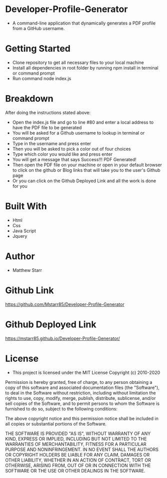 # Developer-Profile-Generator
- A command-line application that dynamically generates a PDF profile from a GitHub username.

# Getting Started 
- Clone repository to get all necessary files to your local machine
- Install all dependencies in root folder by running npm install in terminal or command prompt
- Run command node index.js

# Breakdown 
After doing the instructions stated above:
- Open the index.js file and go to line #80 and enter a local address to have the PDF file to be generated
- You will be asked for a Github username to lookup in terminal or command prompt
- Type in the username and press enter 
- Then you will be asked to pick a color out of four choices
- Type which color you would like and press enter
- You will get a message that says Success!!! PDF Generated!
- Then open the PDF file on your machine or open in your default browser to click on the github or Blog links that will take you to the user's Github page
- Or you can click on the Github Deployed Link and all the work is done for you 

# Built With 
- Html
- Css 
- Java Script 
- Jquery

# Author
- Matthew Starr

# Github Link
https://github.com/Mstarr85/Developer-Profile-Generator

# Github Deployed Link

https://mstarr85.github.io/Developer-Profile-Generator/


# License
- This project is licensed under the MIT License Copyright (c) 2010-2020

Permission is hereby granted, free of charge, to any person obtaining a copy
of this software and associated documentation files (the "Software"), to deal
in the Software without restriction, including without limitation the rights
to use, copy, modify, merge, publish, distribute, sublicense, and/or sell
copies of the Software, and to permit persons to whom the Software is
furnished to do so, subject to the following conditions:

The above copyright notice and this permission notice shall be included in
all copies or substantial portions of the Software.

THE SOFTWARE IS PROVIDED "AS IS", WITHOUT WARRANTY OF ANY KIND, EXPRESS OR
IMPLIED, INCLUDING BUT NOT LIMITED TO THE WARRANTIES OF MERCHANTABILITY,
FITNESS FOR A PARTICULAR PURPOSE AND NONINFRINGEMENT. IN NO EVENT SHALL THE
AUTHORS OR COPYRIGHT HOLDERS BE LIABLE FOR ANY CLAIM, DAMAGES OR OTHER
LIABILITY, WHETHER IN AN ACTION OF CONTRACT, TORT OR OTHERWISE, ARISING FROM,
OUT OF OR IN CONNECTION WITH THE SOFTWARE OR THE USE OR OTHER DEALINGS IN
THE SOFTWARE.





    
